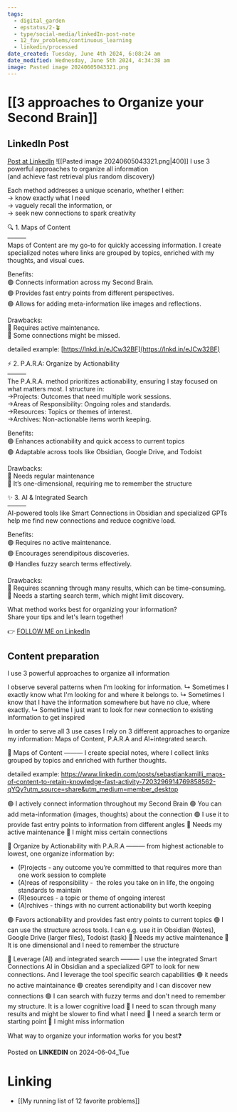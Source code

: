 ```yaml
---
tags:
  - digital_garden
  - epstatus/2-🪴
  - type/social-media/linkedIn-post-note
  - 12_fav_problems/continuous_learning
  - linkedin/processed
date_created: Tuesday, June 4th 2024, 6:08:24 am
date_modified: Wednesday, June 5th 2024, 4:34:38 am
image: Pasted image 20240605043321.png
---
```

# [[3 approaches to Organize your Second Brain]]
## LinkedIn Post
[Post at LinkedIn](https://www.linkedin.com/posts/sebastiankamilli_i-use-3-powerful-approaches-to-organize-all-activity-7203651769107689473--5Hw?utm_source=share&utm_medium=member_desktop)
![[Pasted image 20240605043321.png|400]]
I use 3 powerful approaches to organize all information  
(and achieve fast retrieval plus random discovery)  
  
Each method addresses a unique scenario, whether I either:  
→ know exactly what I need  
→ vaguely recall the information, or  
→ seek new connections to spark creativity  
  
🔍 1. Maps of Content  
———  
Maps of Content are my go-to for quickly accessing information. I create specialized notes where links are grouped by topics, enriched with my thoughts, and visual cues.  
  
Benefits:  
🟢 Connects information across my Second Brain.  
🟢 Provides fast entry points from different perspectives.  
🟢 Allows for adding meta-information like images and reflections.  
  
Drawbacks:  
🔴 Requires active maintenance.  
🔴 Some connections might be missed.  
  
detailed example: [https://lnkd.in/eJCw32BF](https://lnkd.in/eJCw32BF)  

⚡ 2. P.A.R.A: Organize by Actionability  
———  
The P.A.R.A. method prioritizes actionability, ensuring I stay focused on what matters most. I structure in:  
→Projects: Outcomes that need multiple work sessions.  
→Areas of Responsibility: Ongoing roles and standards.  
→Resources: Topics or themes of interest.  
→Archives: Non-actionable items worth keeping.  
  
Benefits:  
🟢 Enhances actionability and quick access to current topics  
🟢 Adaptable across tools like Obsidian, Google Drive, and Todoist  
  
Drawbacks:  
🔴 Needs regular maintenance  
🔴 It’s one-dimensional, requiring me to remember the structure  
  
✨ 3. AI & Integrated Search  
———  
AI-powered tools like Smart Connections in Obsidian and specialized GPTs help me find new connections and reduce cognitive load.  
  
Benefits:  
🟢 Requires no active maintenance.  
🟢 Encourages serendipitous discoveries.  
🟢 Handles fuzzy search terms effectively.  
  
Drawbacks:  
🔴 Requires scanning through many results, which can be time-consuming.  
🔴 Needs a starting search term, which might limit discovery.  
  
What method works best for organizing your information?  
Share your tips and let's learn together!

👉 [FOLLOW ME on LinkedIn](https://www.linkedin.com/comm/mynetwork/discovery-see-all?usecase=PEOPLE_FOLLOWS&followMember=sebastiankamilli)

## Content preparation
I use 3 powerful approaches to organize all information

I observe several patterns when I'm looking for information. 
↳ Sometimes I exactly know what I'm looking for and where it belongs to. 
↳ Sometimes I know that I have the information somewhere but have no clue, where exactly. 
↳ Sometime I just want to look for new connection to existing information to get inspired

In order to serve all 3 use cases I rely on 3 different approaches to organize my information: Maps of Content, P.A.R.A and AI+integrated search.

📌 Maps of Content
———
I create special notes, where I collect links grouped by topics and enriched with further thoughts.

detailed example: https://www.linkedin.com/posts/sebastiankamilli_maps-of-content-to-retain-knowledge-fast-activity-7203296914769858562-qYQy?utm_source=share&utm_medium=member_desktop

🟢 I actively connect information throughout my Second Brain
🟢 You can add meta-information (images, thoughts) about the connection
🟢 I use it to provide fast entry points to information from different angles
🔴 Needs my active maintenance
🔴 I might miss certain connections

📌 Organize by Actionability with P.A.R.A
———
from highest actionable to lowest, one organize information by:
+ (P)rojects - any outcome you’re committed to that requires more than one work session to complete
+ (A)reas of responsibility -  the roles you take on in life, the ongoing standards to maintain 
+ (R)esources - a topic or theme of ongoing interest
+ (A)rchives - things with no current actionability but worth keeping

🟢 Favors actionability and provides fast entry points to current topics
🟢 I can use the structure across tools. I can e.g. use it in Obsidian (Notes), Google Drive (larger files), Todoist (task)
🔴 Needs my active maintenance
🔴 It is one dimensional and I need to remember the structure

📌 Leverage (AI) and integrated search
———
I use the integrated Smart Connections AI in Obsidian and a specialized GPT to look for new connections. And I leverage the tool specific search capabilities
🟢 it needs no active maintainance
🟢 creates serendipity and I can discover new connections
🟢 I can search with fuzzy terms and don't need to remember my structure. It is a lower cognitive load
🔴 I need to scan through many results and might be slower to find what I need
🔴 I need a search term or starting point
🔴 I might miss information

What way to organize your information works for you best❓ 

Posted on **LINKEDIN** on 2024-06-04_Tue
# Linking
+ [[My running list of 12 favorite problems]]